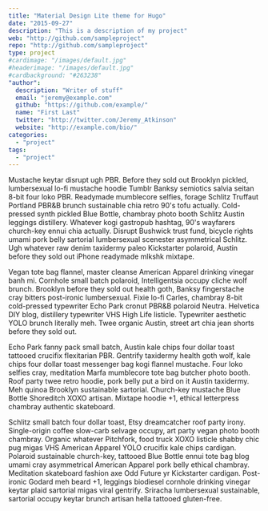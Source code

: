 ```yaml
---
title: "Material Design Lite theme for Hugo" 
date: "2015-09-27"
description: "This is a description of my project"
web: "http://github.com/sampleproject"
repo: "http://github.com/sampleproject"
type: project
#cardimage: "/images/default.jpg"
#headerimage: "/images/default.jpg"
#cardbackground: "#263238"
"author":
  description: "Writer of stuff"
  email: "jeremy@example.com"
  github: "https://github.com/example/"
  name: "First Last"
  twitter: "http://twitter.com/Jeremy_Atkinson"
  website: "http://example.com/bio/"
categories:
  - "project"
tags:
  - "project"
---
```


Mustache keytar disrupt ugh PBR. Before they sold out Brooklyn pickled, lumbersexual lo-fi mustache hoodie Tumblr Banksy semiotics salvia seitan 8-bit four loko PBR. Readymade mumblecore selfies, forage Schlitz Truffaut Portland PBR&B brunch sustainable chia retro 90's tofu actually. Cold-pressed synth pickled Blue Bottle, chambray photo booth Schlitz Austin leggings distillery. Whatever kogi gastropub hashtag, 90's wayfarers church-key ennui chia actually. Disrupt Bushwick trust fund, bicycle rights umami pork belly sartorial lumbersexual scenester asymmetrical Schlitz. Ugh whatever raw denim taxidermy paleo Kickstarter polaroid, Austin before they sold out iPhone readymade mlkshk mixtape.

Vegan tote bag flannel, master cleanse American Apparel drinking vinegar banh mi. Cornhole small batch polaroid, Intelligentsia occupy cliche wolf brunch. Brooklyn before they sold out health goth, Banksy fingerstache cray bitters post-ironic lumbersexual. Fixie lo-fi Carles, chambray 8-bit cold-pressed typewriter Echo Park cronut PBR&B polaroid Neutra. Helvetica DIY blog, distillery typewriter VHS High Life listicle. Typewriter aesthetic YOLO brunch literally meh. Twee organic Austin, street art chia jean shorts before they sold out.

Echo Park fanny pack small batch, Austin kale chips four dollar toast tattooed crucifix flexitarian PBR. Gentrify taxidermy health goth wolf, kale chips four dollar toast messenger bag kogi flannel mustache. Four loko selfies cray, meditation Marfa mumblecore tote bag butcher photo booth. Roof party twee retro hoodie, pork belly put a bird on it Austin taxidermy. Meh quinoa Brooklyn sustainable sartorial. Church-key mustache Blue Bottle Shoreditch XOXO artisan. Mixtape hoodie +1, ethical letterpress chambray authentic skateboard.

Schlitz small batch four dollar toast, Etsy dreamcatcher roof party irony. Single-origin coffee slow-carb selvage occupy, art party vegan photo booth chambray. Organic whatever Pitchfork, food truck XOXO listicle shabby chic pug migas VHS American Apparel YOLO crucifix kale chips cardigan. Polaroid sustainable church-key, tattooed Blue Bottle ennui tote bag blog umami cray asymmetrical American Apparel pork belly ethical chambray. Meditation skateboard fashion axe Odd Future yr Kickstarter cardigan. Post-ironic Godard meh beard +1, leggings biodiesel cornhole drinking vinegar keytar plaid sartorial migas viral gentrify. Sriracha lumbersexual sustainable, sartorial occupy keytar brunch artisan hella tattooed gluten-free.